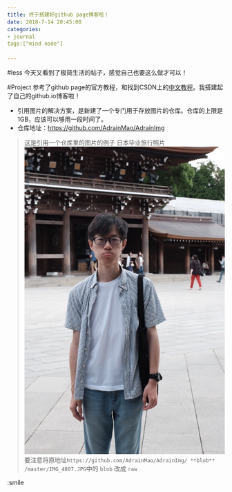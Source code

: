 ```yaml
---
title: 终于搭建好github page博客啦！
date: 2018-7-14 20:45:00
categories:
- journal
tags:["mind node"]

---
```


#less
今天又看到了极简生活的帖子，感觉自己也要这么做才可以！

#Project
参考了github page的官方教程，和找到CSDN上的[中文教程](https://blog.csdn.net/u012168038/article/details/77715439)。我搭建起了自己的github.io博客啦！
- 引用图片的解决方案，是新建了一个专门用于存放图片的仓库。仓库的上限是1GB，应该可以够用一段时间了。
- 仓库地址：https://github.com/AdrainMao/AdrainImg

>这是引用一个仓库里的图片的例子
>日本毕业旅行照片
>![me](https://github.com/AdrainMao/AdrainImg/raw/master/IMG_4807.JPG)
>要注意将原地址`https://github.com/AdrainMao/AdrainImg/ **blob** /master/IMG_4807.JPG`中的 `blob` 改成 `raw`

:smile